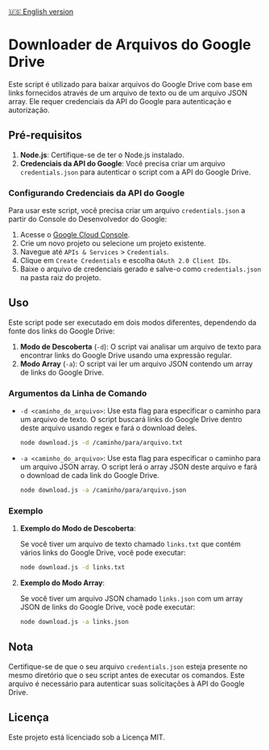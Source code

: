 [🇺🇸 English version](README.md)

# Downloader de Arquivos do Google Drive

Este script é utilizado para baixar arquivos do Google Drive com base em links fornecidos através de um arquivo de texto ou de um arquivo JSON array. Ele requer credenciais da API do Google para autenticação e autorização.

## Pré-requisitos

1. **Node.js**: Certifique-se de ter o Node.js instalado.
2. **Credenciais da API do Google**: Você precisa criar um arquivo `credentials.json` para autenticar o script com a API do Google Drive.

### Configurando Credenciais da API do Google

Para usar este script, você precisa criar um arquivo `credentials.json` a partir do Console do Desenvolvedor do Google:

1. Acesse o [Google Cloud Console](https://console.cloud.google.com/).
2. Crie um novo projeto ou selecione um projeto existente.
3. Navegue até `APIs & Services` > `Credentials`.
4. Clique em `Create Credentials` e escolha `OAuth 2.0 Client IDs`.
5. Baixe o arquivo de credenciais gerado e salve-o como `credentials.json` na pasta raiz do projeto.

## Uso

Este script pode ser executado em dois modos diferentes, dependendo da fonte dos links do Google Drive:

1. **Modo de Descoberta** (`-d`): O script vai analisar um arquivo de texto para encontrar links do Google Drive usando uma expressão regular.
2. **Modo Array** (`-a`): O script vai ler um arquivo JSON contendo um array de links do Google Drive.

### Argumentos da Linha de Comando

- `-d <caminho_do_arquivo>`: Use esta flag para especificar o caminho para um arquivo de texto. O script buscará links do Google Drive dentro deste arquivo usando regex e fará o download deles.

    ```bash
    node download.js -d /caminho/para/arquivo.txt
    ```

- `-a <caminho_do_arquivo>`: Use esta flag para especificar o caminho para um arquivo JSON array. O script lerá o array JSON deste arquivo e fará o download de cada link do Google Drive.

    ```bash
    node download.js -a /caminho/para/arquivo.json
    ```

### Exemplo

1. **Exemplo do Modo de Descoberta**:

    Se você tiver um arquivo de texto chamado `links.txt` que contém vários links do Google Drive, você pode executar:

    ```bash
    node download.js -d links.txt
    ```

2. **Exemplo do Modo Array**:

    Se você tiver um arquivo JSON chamado `links.json` com um array JSON de links do Google Drive, você pode executar:

    ```bash
    node download.js -a links.json
    ```

## Nota

Certifique-se de que o seu arquivo `credentials.json` esteja presente no mesmo diretório que o seu script antes de executar os comandos. Este arquivo é necessário para autenticar suas solicitações à API do Google Drive.

## Licença

Este projeto está licenciado sob a Licença MIT.
